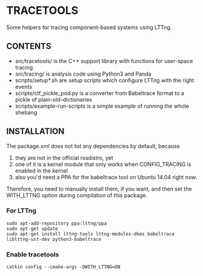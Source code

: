 # TRACETOOLS


Some helpers for tracing component-based systems using LTTng.

## CONTENTS

 * src/tracetools/ is the C++ support library with functions for user-space tracing
 * src/tracing/ is analysis code using Python3 and Panda
 * scripts/setup*.sh are setup scripts which configure LTTng with the right events
 * scripts/ctf_pickle_pod.py is a converter from Babeltrace format to a pickle of plain-old-dictionaries
 * scripts/example-run-scripts is a simple example of running the whole shebang


## INSTALLATION

The package.xml does not list any dependencies by default, because 
 1. they are not in the official rosdistro, yet
 1. one of it is a kernel module that only works when CONFIG_TRACING is enabled in the kernel
 1. also you'd need a PPA for the babeltrace tool on Ubuntu 14.04 right now.

Therefore, you need to manually install them, if you want, and then set the WITH_LTTNG
option during compilation of this package.

### For LTTng

    sudo apt-add-repository ppa:lttng/ppa
    sudo apt-get update 
    sudo apt-get install lttng-tools lttng-modules-dkms babeltrace liblttng-ust-dev python3-babeltrace

### Enable tracetools

`catkin config --cmake-args -DWITH_LTTNG=ON`


